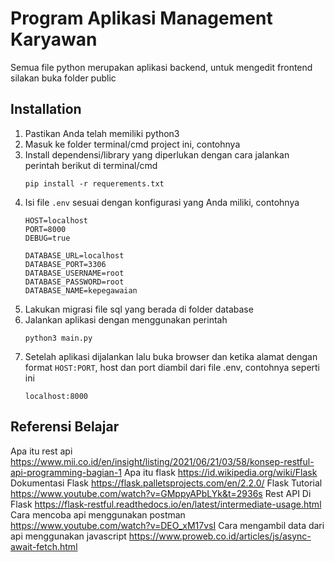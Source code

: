 # Program Aplikasi Management Karyawan
Semua file python merupakan aplikasi backend, untuk mengedit frontend silakan buka folder public

## Installation
1. Pastikan Anda telah memiliki python3
2. Masuk ke folder terminal/cmd project ini, contohnya
3. Install dependensi/library yang diperlukan dengan cara jalankan perintah berikut di terminal/cmd
    ```
    pip install -r requerements.txt 
    ```
4. Isi file `.env` sesuai dengan konfigurasi yang Anda miliki, contohnya
    ```
    HOST=localhost
    PORT=8000
    DEBUG=true
        
    DATABASE_URL=localhost
    DATABASE_PORT=3306
    DATABASE_USERNAME=root
    DATABASE_PASSWORD=root
    DATABASE_NAME=kepegawaian
    ```
5. Lakukan migrasi file sql yang berada di folder database
6. Jalankan aplikasi dengan menggunakan perintah
    ```
    python3 main.py
    ```
7. Setelah aplikasi dijalankan lalu buka browser dan ketika alamat dengan format `HOST:PORT`, host dan port diambil dari file .env, contohnya seperti ini
    ```
    localhost:8000
    ```
## Referensi Belajar
Apa itu rest api https://www.mii.co.id/en/insight/listing/2021/06/21/03/58/konsep-restful-api-programming-bagian-1
Apa itu flask https://id.wikipedia.org/wiki/Flask
Dokumentasi Flask https://flask.palletsprojects.com/en/2.2.0/
Flask Tutorial https://www.youtube.com/watch?v=GMppyAPbLYk&t=2936s
Rest API Di Flask https://flask-restful.readthedocs.io/en/latest/intermediate-usage.html
Cara mencoba api menggunakan postman https://www.youtube.com/watch?v=DEO_xM17vsI
Cara mengambil data dari api menggunakan javascript https://www.proweb.co.id/articles/js/async-await-fetch.html
